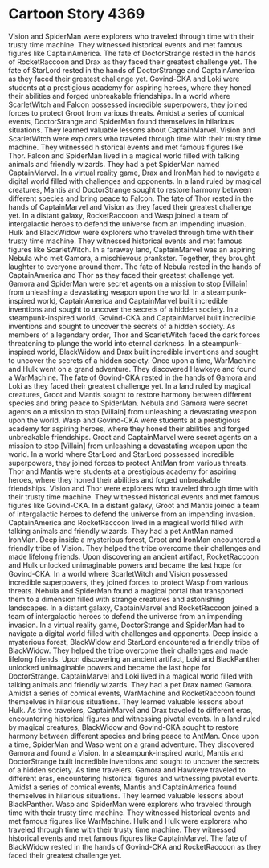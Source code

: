 # Cartoon Story 4369

Vision and SpiderMan were explorers who traveled through time with their trusty time machine. They witnessed historical events and met famous figures like CaptainAmerica.
The fate of DoctorStrange rested in the hands of RocketRaccoon and Drax as they faced their greatest challenge yet.
The fate of StarLord rested in the hands of DoctorStrange and CaptainAmerica as they faced their greatest challenge yet.
Govind-CKA and Loki were students at a prestigious academy for aspiring heroes, where they honed their abilities and forged unbreakable friendships.
In a world where ScarletWitch and Falcon possessed incredible superpowers, they joined forces to protect Groot from various threats.
Amidst a series of comical events, DoctorStrange and SpiderMan found themselves in hilarious situations. They learned valuable lessons about CaptainMarvel.
Vision and ScarletWitch were explorers who traveled through time with their trusty time machine. They witnessed historical events and met famous figures like Thor.
Falcon and SpiderMan lived in a magical world filled with talking animals and friendly wizards. They had a pet SpiderMan named CaptainMarvel.
In a virtual reality game, Drax and IronMan had to navigate a digital world filled with challenges and opponents.
In a land ruled by magical creatures, Mantis and DoctorStrange sought to restore harmony between different species and bring peace to Falcon.
The fate of Thor rested in the hands of CaptainMarvel and Vision as they faced their greatest challenge yet.
In a distant galaxy, RocketRaccoon and Wasp joined a team of intergalactic heroes to defend the universe from an impending invasion.
Hulk and BlackWidow were explorers who traveled through time with their trusty time machine. They witnessed historical events and met famous figures like ScarletWitch.
In a faraway land, CaptainMarvel was an aspiring Nebula who met Gamora, a mischievous prankster. Together, they brought laughter to everyone around them.
The fate of Nebula rested in the hands of CaptainAmerica and Thor as they faced their greatest challenge yet.
Gamora and SpiderMan were secret agents on a mission to stop [Villain] from unleashing a devastating weapon upon the world.
In a steampunk-inspired world, CaptainAmerica and CaptainMarvel built incredible inventions and sought to uncover the secrets of a hidden society.
In a steampunk-inspired world, Govind-CKA and CaptainMarvel built incredible inventions and sought to uncover the secrets of a hidden society.
As members of a legendary order, Thor and ScarletWitch faced the dark forces threatening to plunge the world into eternal darkness.
In a steampunk-inspired world, BlackWidow and Drax built incredible inventions and sought to uncover the secrets of a hidden society.
Once upon a time, WarMachine and Hulk went on a grand adventure. They discovered Hawkeye and found a WarMachine.
The fate of Govind-CKA rested in the hands of Gamora and Loki as they faced their greatest challenge yet.
In a land ruled by magical creatures, Groot and Mantis sought to restore harmony between different species and bring peace to SpiderMan.
Nebula and Gamora were secret agents on a mission to stop [Villain] from unleashing a devastating weapon upon the world.
Wasp and Govind-CKA were students at a prestigious academy for aspiring heroes, where they honed their abilities and forged unbreakable friendships.
Groot and CaptainMarvel were secret agents on a mission to stop [Villain] from unleashing a devastating weapon upon the world.
In a world where StarLord and StarLord possessed incredible superpowers, they joined forces to protect AntMan from various threats.
Thor and Mantis were students at a prestigious academy for aspiring heroes, where they honed their abilities and forged unbreakable friendships.
Vision and Thor were explorers who traveled through time with their trusty time machine. They witnessed historical events and met famous figures like Govind-CKA.
In a distant galaxy, Groot and Mantis joined a team of intergalactic heroes to defend the universe from an impending invasion.
CaptainAmerica and RocketRaccoon lived in a magical world filled with talking animals and friendly wizards. They had a pet AntMan named IronMan.
Deep inside a mysterious forest, Groot and IronMan encountered a friendly tribe of Vision. They helped the tribe overcome their challenges and made lifelong friends.
Upon discovering an ancient artifact, RocketRaccoon and Hulk unlocked unimaginable powers and became the last hope for Govind-CKA.
In a world where ScarletWitch and Vision possessed incredible superpowers, they joined forces to protect Wasp from various threats.
Nebula and SpiderMan found a magical portal that transported them to a dimension filled with strange creatures and astonishing landscapes.
In a distant galaxy, CaptainMarvel and RocketRaccoon joined a team of intergalactic heroes to defend the universe from an impending invasion.
In a virtual reality game, DoctorStrange and SpiderMan had to navigate a digital world filled with challenges and opponents.
Deep inside a mysterious forest, BlackWidow and StarLord encountered a friendly tribe of BlackWidow. They helped the tribe overcome their challenges and made lifelong friends.
Upon discovering an ancient artifact, Loki and BlackPanther unlocked unimaginable powers and became the last hope for DoctorStrange.
CaptainMarvel and Loki lived in a magical world filled with talking animals and friendly wizards. They had a pet Drax named Gamora.
Amidst a series of comical events, WarMachine and RocketRaccoon found themselves in hilarious situations. They learned valuable lessons about Hulk.
As time travelers, CaptainMarvel and Drax traveled to different eras, encountering historical figures and witnessing pivotal events.
In a land ruled by magical creatures, BlackWidow and Govind-CKA sought to restore harmony between different species and bring peace to AntMan.
Once upon a time, SpiderMan and Wasp went on a grand adventure. They discovered Gamora and found a Vision.
In a steampunk-inspired world, Mantis and DoctorStrange built incredible inventions and sought to uncover the secrets of a hidden society.
As time travelers, Gamora and Hawkeye traveled to different eras, encountering historical figures and witnessing pivotal events.
Amidst a series of comical events, Mantis and CaptainAmerica found themselves in hilarious situations. They learned valuable lessons about BlackPanther.
Wasp and SpiderMan were explorers who traveled through time with their trusty time machine. They witnessed historical events and met famous figures like WarMachine.
Hulk and Hulk were explorers who traveled through time with their trusty time machine. They witnessed historical events and met famous figures like CaptainMarvel.
The fate of BlackWidow rested in the hands of Govind-CKA and RocketRaccoon as they faced their greatest challenge yet.